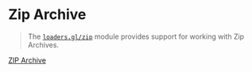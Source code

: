 # Zip Archive

> The [`loaders.gl/zip`](/docs/modules/zip) module provides support for working with Zip Archives.

[ZIP Archive](<https://en.wikipedia.org/wiki/Zip_(file_format)>)
